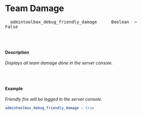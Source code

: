 
# Team Damage

<kbd>  admintoolbox_debug_friendly_damage  </kbd>  
<kbd>  Boolean  ➞  False  </kbd>

<br>
<br>

#### Description

*Displays all team damage done in the server console.*

<br>
<br>

#### Example

*Friendly fire will be logged in the server console.*

```yaml
admintoolbox_debug_friendly_damage : true
```

<br>
